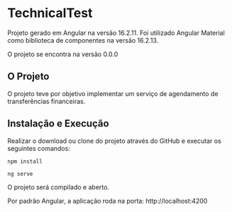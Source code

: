 # TechnicalTest

Projeto gerado em Angular na versão 16.2.11.
Foi utilizado Angular Material como biblioteca de componentes na versão 16.2.13.

O projeto se encontra na versão 0.0.0

## O Projeto
O projeto teve por objetivo implementar um serviço de agendamento de transferências financeiras.

## Instalação e Execução

Realizar o download ou clone do projeto através do GitHub e executar os seguintes comandos:

```
npm install
```

```
ng serve
```

O projeto será compilado e aberto.

Por padrão Angular, a aplicação roda na porta: http://localhost:4200


